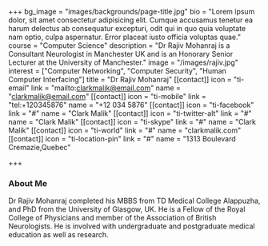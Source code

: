 +++
bg_image = "images/backgrounds/page-title.jpg"
bio = "Lorem ipsum dolor, sit amet consectetur adipisicing elit. Cumque accusamus tenetur ea harum delectus ab consequatur excepturi, odit qui in quo quia voluptate nam optio, culpa aspernatur. Error placeat iusto officia voluptas quae."
course = "Computer Science"
description = "Dr Rajiv Mohanraj is a Consultant Neurologist in Manchester UK and is an Honorary Senior Lecturer at the University of Manchester."
image = "/images/rajiv.jpg"
interest = ["Computer Networking", "Computer Security", "Human Computer Interfacing"]
title = "Dr Rajiv Mohanraj"
[[contact]]
icon = "ti-email"
link = "mailto:clarkmalik@email.com"
name = "clarkmalik@email.com"
[[contact]]
icon = "ti-mobile"
link = "tel:+120345876"
name = "+12 034 5876"
[[contact]]
icon = "ti-facebook"
link = "#"
name = "Clark Malik"
[[contact]]
icon = "ti-twitter-alt"
link = "#"
name = "Clark Malik"
[[contact]]
icon = "ti-skype"
link = "#"
name = "Clark Malik"
[[contact]]
icon = "ti-world"
link = "#"
name = "clarkmalik.com"
[[contact]]
icon = "ti-location-pin"
link = "#"
name = "1313 Boulevard Cremazie,Quebec"

+++
### About Me

Dr Rajiv Mohanraj completed his MBBS from TD Medical College Alappuzha, and PhD from the University of Glasgow, UK. He is a Fellow of the Royal College of Physicians and member of the Association of British Neurologists. He is involved with undergraduate and postgraduate medical education as well as research.
